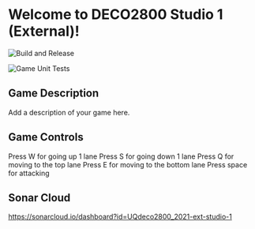 # Welcome to DECO2800 Studio 1 (External)!

![Build and Release](https://github.com/UQdeco2800/2021-ext-studio-1/actions/workflows/gradle_release.yaml/badge.svg)

![Game Unit Tests](https://github.com/UQdeco2800/2021-ext-studio-1/actions/workflows/gradle_tests.yaml/badge.svg)

## Game Description
Add a description of your game here. 

## Game Controls
Press W for going up 1 lane
Press S for going down 1 lane
Press Q for moving to the top lane
Press E for moving to the bottom lane
Press space for attacking

## Sonar Cloud
https://sonarcloud.io/dashboard?id=UQdeco2800_2021-ext-studio-1
